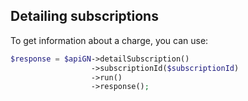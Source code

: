 ## Detailing subscriptions

To get information about a charge, you can use:
```php
$response = $apiGN->detailSubscription()
                  ->subscriptionId($subscriptionId)
                  ->run()
                  ->response();
```
